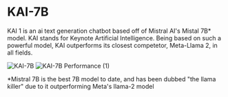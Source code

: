 # KAI-7B
KAI 1 is an ai text generation chatbot based off of Mistral AI's Mistal 7B* model.
KAI stands for Keynote Artificial Intelligence. Being based on such a powerful model, KAI outperforms its closest competetor, Meta-Llama 2, in all fields.

![KAI-7B](https://github.com/Keynote-Technology/KAI-1B/assets/149955823/0d65fe16-a3bf-4847-9496-fd460aaaae6d)
![KAI-7B Performance (1)](https://github.com/Keynote-Technology/KAI-7B/assets/149955823/f28bd13f-b7ee-41a5-95c9-6dedccc6aed5)


*Mistral 7B is the best 7B model to date, and has been dubbed "the llama killer" due to it outperforming Meta's llama-2 model
